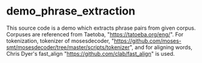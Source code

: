 # demo_phrase_extraction  

This source code is a demo which extracts phrase pairs from given corpus. Corpuses are referenced from Taetoba, "https://tatoeba.org/eng/". For tokenization, tokenizer of mosesdecoder, "https://github.com/moses-smt/mosesdecoder/tree/master/scripts/tokenizer", and for aligning words, Chris Dyer's fast_align "https://github.com/clab/fast_align" is used.  
